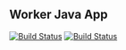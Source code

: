 ## Worker Java App

[![Build Status](http://172.17.0.1:8080/buildStatus/icon?job=instavote%2Fworker-build&subject=Build&color=blue)](http://172.17.0.1:8080/job/instavote/job/worker-build/)
[![Build Status](http://172.17.0.1:8080/buildStatus/icon?job=instavote%2Fworker-test&subject=UnitTest)](http://172.17.0.1:8080/job/instavote/job/worker-test/)

